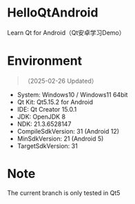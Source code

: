 # HelloQtAndroid
Learn Qt for Android（Qt安卓学习Demo）

# Environment 
> （2025-02-26 Updated）
- System: Windows10 / Windows11 64bit 
- Qt Kit: Qt5.15.2 for Android
- IDE: Qt Creator 15.0.1
- JDK: OpenJDK 8
- NDK: 21.3.6528147
- CompileSdkVersion: 31 (Android 12)
- MinSdkVersion: 21 (Android 5)
- TargetSdkVersion: 31

# Note 
The current branch is only tested in Qt5
